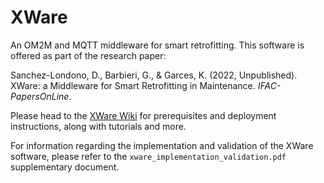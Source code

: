 # XWare
An OM2M and MQTT middleware for smart retrofitting. This software is offered as part of the research paper:

Sanchez-Londono, D., Barbieri, G., & Garces, K. (2022, Unpublished). XWare: a Middleware for Smart Retrofitting in Maintenance. _IFAC-PapersOnLine_.

Please head to the [XWare Wiki](https://github.com/d-sanchezl/xware/wiki) for prerequisites and deployment instructions, along with tutorials and more.

For information regarding the implementation and validation of the XWare software, please refer to the ```xware_implementation_validation.pdf``` supplementary document.
